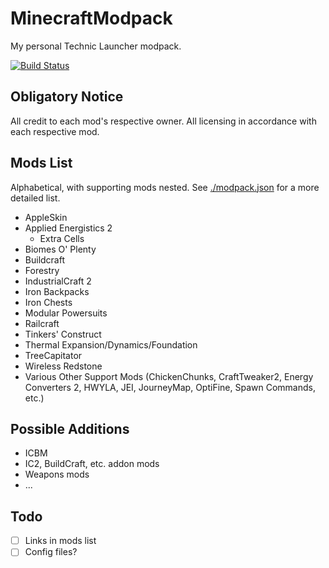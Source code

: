 # MinecraftModpack
My personal Technic Launcher modpack. 

[![Build Status](https://travis-ci.com/JLefebvre55/MinecraftModpack.svg?branch=master)](https://travis-ci.com/JLefebvre55/MinecraftModpack)

## Obligatory Notice

All credit to each mod's respective owner. All licensing in accordance with each respective mod.

## Mods List

Alphabetical, with supporting mods nested. See [./modpack.json](./modpack.json) for a more detailed list.

- AppleSkin
- Applied Energistics 2
  - Extra Cells
- Biomes O' Plenty
- Buildcraft
- Forestry
- IndustrialCraft 2
- Iron Backpacks
- Iron Chests
- Modular Powersuits
- Railcraft
- Tinkers' Construct
- Thermal Expansion/Dynamics/Foundation
- TreeCapitator
- Wireless Redstone
- Various Other Support Mods (ChickenChunks, CraftTweaker2, Energy Converters 2, HWYLA, JEI, JourneyMap, OptiFine, Spawn Commands, etc.)

## Possible Additions

- ICBM
- IC2, BuildCraft, etc. addon mods
- Weapons mods
- ...

## Todo

- [ ] Links in mods list
- [ ] Config files?